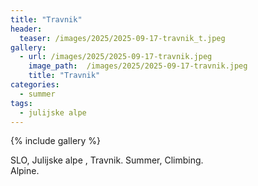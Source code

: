 ```yaml
---
title: "Travnik"
header:
  teaser: /images/2025/2025-09-17-travnik_t.jpeg
gallery:
  - url: /images/2025/2025-09-17-travnik.jpeg
    image_path:  /images/2025/2025-09-17-travnik.jpeg
    title: "Travnik"
categories:
  - summer
tags:
  - julijske alpe
---
```


{% include gallery %}

SLO, Julijske alpe , Travnik.
Summer, Climbing.   
Alpine.
